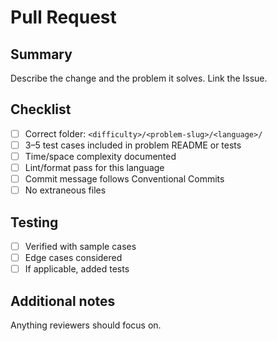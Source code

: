 # Pull Request

## Summary
Describe the change and the problem it solves. Link the Issue.

## Checklist
- [ ] Correct folder: `<difficulty>/<problem-slug>/<language>/`
- [ ] 3–5 test cases included in problem README or tests
- [ ] Time/space complexity documented
- [ ] Lint/format pass for this language
- [ ] Commit message follows Conventional Commits
- [ ] No extraneous files

## Testing
- [ ] Verified with sample cases
- [ ] Edge cases considered
- [ ] If applicable, added tests

## Additional notes
Anything reviewers should focus on.
